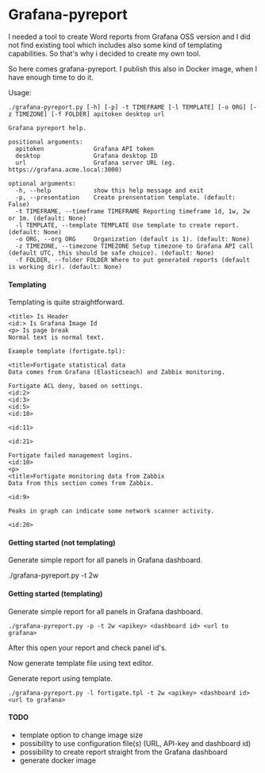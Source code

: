 # Grafana-pyreport

I needed a tool to create Word reports from Grafana OSS version and I did not find existing tool
which includes also some kind of templating capabilities. So that's why i decided to create my own tool.

So here comes grafana-pyreport. I publish this also in Docker image, when I have enough time to do it.

Usage:
```
./grafana-pyreport.py [-h] [-p] -t TIMEFRAME [-l TEMPLATE] [-o ORG] [-z TIMEZONE] [-f FOLDER] apitoken desktop url

Grafana pyreport help.

positional arguments:
  apitoken              Grafana API token
  desktop               Grafana desktop ID
  url                   Grafana server URL (eg. https://grafana.acme.local:3000)

optional arguments:
  -h, --help            show this help message and exit
  -p, --presentation    Create prensentation template. (default: False)
  -t TIMEFRAME, --timeframe TIMEFRAME Reporting timeframe 1d, 1w, 2w or 1m. (default: None)
  -l TEMPLATE, --template TEMPLATE Use template to create report. (default: None)
  -o ORG, --org ORG     Organization (default is 1). (default: None)
  -z TIMEZONE, --timezone TIMEZONE Setup timezone to Grafana API call (default UTC, this should be safe choice). (default: None)
  -f FOLDER, --folder FOLDER Where to put generated reports (default is working dir). (default: None)
  ```

#### Templating
Templating is quite straightforward.

```
<title> Is Header
<id:> Is Grafana Image Id
<p> Is page break
Normal text is normal text.

Example template (fortigate.tpl):

<title>Fortigate statistical data
Data comes from Grafana (Elasticseach) and Zabbix monitoring.

Fortigate ACL deny, based on settings.
<id:2>
<id:3>
<id:5>
<id:18>

<id:11>

<id:21>

Fortigate failed management logins.
<id:10>
<p>
<title>Fortigate monitoring data from Zabbix
Data from this section comes from Zabbix.

<id:9>

Peaks in graph can indicate some network scanner activity.

<id:20>
```

#### Getting started (not templating)
Generate simple report for all panels in Grafana dashboard.

./grafana-pyreport.py -t 2w <apikey> <dashboard id> <url to grafana>

#### Getting started (templating)
Generate simple report for all panels in Grafana dashboard.
```
./grafana-pyreport.py -p -t 2w <apikey> <dashboard id> <url to grafana>
```
After this open your report and check panel id's.
  
Now generate template file using text editor.

Generate report using template.
```
./grafana-pyreport.py -l fortigate.tpl -t 2w <apikey> <dashboard id> <url to grafana>
```

#### TODO
- template option to change image size
- possibility to use configuration file(s) (URL, API-key and dashboard id)
- possibility to create report straight from the Grafana dashboard
- generate docker image
